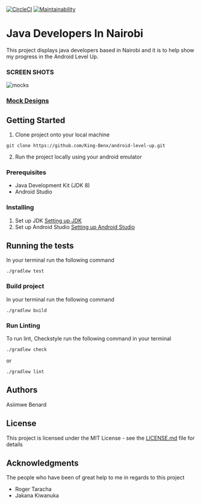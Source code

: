 
[![CircleCI](https://circleci.com/gh/King-Benx/android-level-up/tree/ch-circleci-and-codeclimate-155738450.svg?style=svg)](https://circleci.com/gh/King-Benx/android-level-up/tree/ch-circleci-and-codeclimate-155738450) [![Maintainability](https://api.codeclimate.com/v1/badges/1c18d5b400b2c4252983/maintainability)](https://codeclimate.com/github/King-Benx/android-level-up/maintainability)
# Java Developers In Nairobi

This project displays java developers based in Nairobi and it is to help show my progress in the Android Level Up.

### SCREEN SHOTS
![mocks](https://github.com/King-Benx/android-level-up/blob/develop/art/wireframes.png)

### [Mock Designs](https://github.com/King-Benx/android-level-up/blob/ft-wireframe-mockups-158792524/art/wireframes.png)

## Getting Started

1. Clone project onto your local machine
```
git clone https://github.com/King-Benx/android-level-up.git
```
2. Run the project locally using your android emulator

### Prerequisites

 * Java Development Kit (JDK 8)
 * Android Studio

### Installing
1. Set up JDK [Setting up JDK](xhttps://www3.ntu.edu.sg/home/ehchua/programming/howto/JDK_Howto.html)
2. Set up Android Studio [Setting up Android Studio](https://developer.android.com/studio/install)

## Running the tests
In your terminal run the following command
```
./gradlew test
```

### Build project

In your terminal run the following command

```
./gradlew build
```

### Run Linting

To run lint, Checkstyle run the following command in your terminal

```
./gradlew check
```
or
```
./gradlew lint
```


## Authors
Asiimwe Benard

## License

This project is licensed under the MIT License - see the [LICENSE.md](LICENSE.md) file for details

## Acknowledgments
The people who have been of great help to me in regards to this project
* Roger Taracha
* Jakana Kiwanuka
